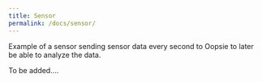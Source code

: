 ```yaml
---
title: Sensor
permalink: /docs/sensor/
---
```


Example of a sensor sending sensor data every second to Oopsie to later be able to analyze the data.

To be added....